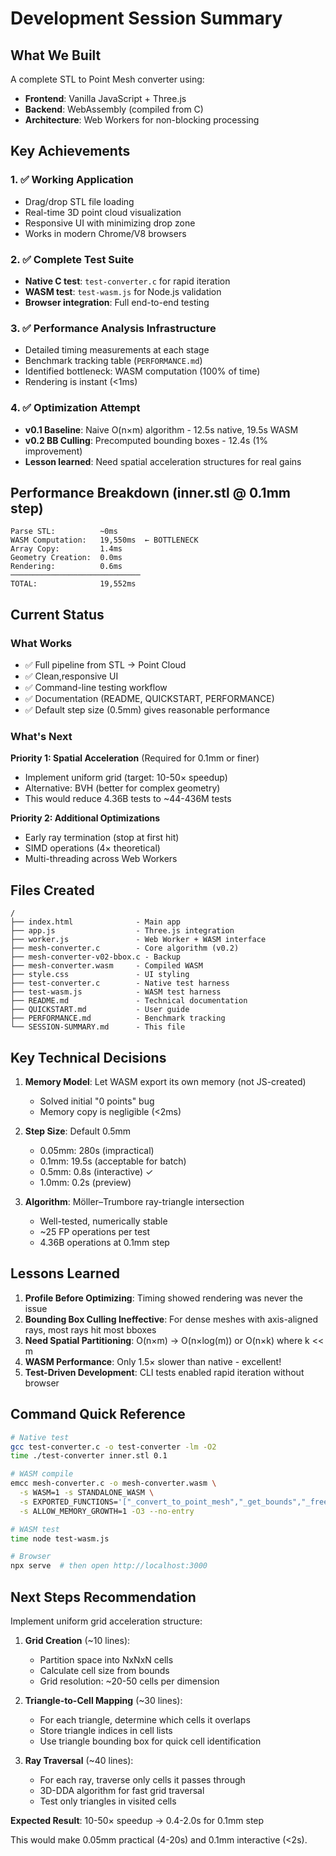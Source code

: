 # Development Session Summary

## What We Built

A complete STL to Point Mesh converter using:
- **Frontend**: Vanilla JavaScript + Three.js
- **Backend**: WebAssembly (compiled from C)
- **Architecture**: Web Workers for non-blocking processing

## Key Achievements

### 1. ✅ Working Application
- Drag/drop STL file loading
- Real-time 3D point cloud visualization
- Responsive UI with minimizing drop zone
- Works in modern Chrome/V8 browsers

### 2. ✅ Complete Test Suite
- **Native C test**: `test-converter.c` for rapid iteration
- **WASM test**: `test-wasm.js` for Node.js validation
- **Browser integration**: Full end-to-end testing

### 3. ✅ Performance Analysis Infrastructure
- Detailed timing measurements at each stage
- Benchmark tracking table (`PERFORMANCE.md`)
- Identified bottleneck: WASM computation (100% of time)
- Rendering is instant (<1ms)

### 4. ✅ Optimization Attempt
- **v0.1 Baseline**: Naive O(n×m) algorithm - 12.5s native, 19.5s WASM
- **v0.2 BB Culling**: Precomputed bounding boxes - 12.4s (1% improvement)
- **Lesson learned**: Need spatial acceleration structures for real gains

## Performance Breakdown (inner.stl @ 0.1mm step)

```
Parse STL:          ~0ms
WASM Computation:   19,550ms  ← BOTTLENECK
Array Copy:         1.4ms
Geometry Creation:  0.0ms
Rendering:          0.6ms
─────────────────────────────
TOTAL:              19,552ms
```

## Current Status

### What Works
- ✅ Full pipeline from STL → Point Cloud
- ✅ Clean,responsive UI
- ✅ Command-line testing workflow
- ✅ Documentation (README, QUICKSTART, PERFORMANCE)
- ✅ Default step size (0.5mm) gives reasonable performance

### What's Next
**Priority 1: Spatial Acceleration** (Required for 0.1mm or finer)
- Implement uniform grid (target: 10-50× speedup)
- Alternative: BVH (better for complex geometry)
- This would reduce 4.36B tests to ~44-436M tests

**Priority 2: Additional Optimizations**
- Early ray termination (stop at first hit)
- SIMD operations (4× theoretical)
- Multi-threading across Web Workers

## Files Created

```
/
├── index.html              - Main app
├── app.js                  - Three.js integration
├── worker.js               - Web Worker + WASM interface
├── mesh-converter.c        - Core algorithm (v0.2)
├── mesh-converter-v02-bbox.c - Backup
├── mesh-converter.wasm     - Compiled WASM
├── style.css               - UI styling
├── test-converter.c        - Native test harness
├── test-wasm.js            - WASM test harness
├── README.md               - Technical documentation
├── QUICKSTART.md           - User guide
├── PERFORMANCE.md          - Benchmark tracking
└── SESSION-SUMMARY.md      - This file
```

## Key Technical Decisions

1. **Memory Model**: Let WASM export its own memory (not JS-created)
   - Solved initial "0 points" bug
   - Memory copy is negligible (<2ms)

2. **Step Size**: Default 0.5mm
   - 0.05mm: 280s (impractical)
   - 0.1mm: 19.5s (acceptable for batch)
   - 0.5mm: 0.8s (interactive) ✓
   - 1.0mm: 0.2s (preview)

3. **Algorithm**: Möller–Trumbore ray-triangle intersection
   - Well-tested, numerically stable
   - ~25 FP operations per test
   - 4.36B operations at 0.1mm step

## Lessons Learned

1. **Profile Before Optimizing**: Timing showed rendering was never the issue
2. **Bounding Box Culling Ineffective**: For dense meshes with axis-aligned rays, most rays hit most bboxes
3. **Need Spatial Partitioning**: O(n×m) → O(n×log(m)) or O(n×k) where k << m
4. **WASM Performance**: Only 1.5× slower than native - excellent!
5. **Test-Driven Development**: CLI tests enabled rapid iteration without browser

## Command Quick Reference

```bash
# Native test
gcc test-converter.c -o test-converter -lm -O2
time ./test-converter inner.stl 0.1

# WASM compile
emcc mesh-converter.c -o mesh-converter.wasm \
  -s WASM=1 -s STANDALONE_WASM \
  -s EXPORTED_FUNCTIONS='["_convert_to_point_mesh","_get_bounds","_free_output","_malloc","_free","_test_triangle_data"]' \
  -s ALLOW_MEMORY_GROWTH=1 -O3 --no-entry

# WASM test
time node test-wasm.js

# Browser
npx serve  # then open http://localhost:3000
```

## Next Steps Recommendation

Implement uniform grid acceleration structure:

1. **Grid Creation** (~10 lines):
   - Partition space into NxNxN cells
   - Calculate cell size from bounds
   - Grid resolution: ~20-50 cells per dimension

2. **Triangle-to-Cell Mapping** (~30 lines):
   - For each triangle, determine which cells it overlaps
   - Store triangle indices in cell lists
   - Use triangle bounding box for quick cell identification

3. **Ray Traversal** (~40 lines):
   - For each ray, traverse only cells it passes through
   - 3D-DDA algorithm for fast grid traversal
   - Test only triangles in visited cells

**Expected Result**: 10-50× speedup → 0.4-2.0s for 0.1mm step

This would make 0.05mm practical (4-20s) and 0.1mm interactive (<2s).
